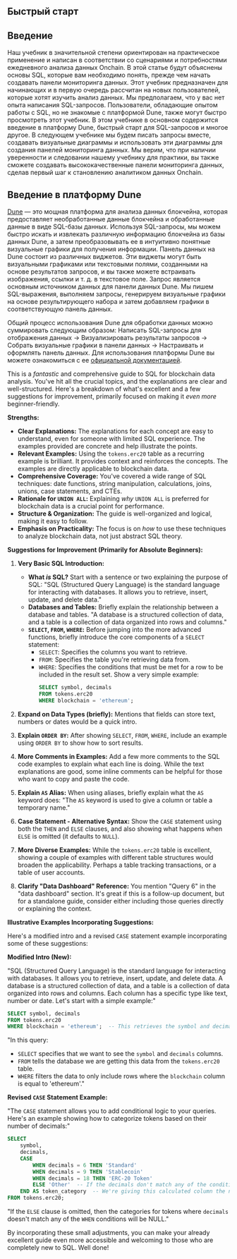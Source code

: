 ## Быстрый старт

## Введение

Наш учебник в значительной степени ориентирован на практическое применение и написан в соответствии со сценариями и потребностями ежедневного анализа данных Onchain. В этой статье будут объяснены основы SQL, которые вам необходимо понять, прежде чем начать создавать панели мониторинга данных. Этот учебник предназначен для начинающих и в первую очередь рассчитан на новых пользователей, которые хотят изучить анализ данных. Мы предполагаем, что у вас нет опыта написания SQL-запросов. Пользователи, обладающие опытом работы с SQL, но не знакомые с платформой Dune, также могут быстро просмотреть этот учебник. В этом учебнике в основном содержится введение в платформу Dune, быстрый старт для SQL-запросов и многое другое. В следующем учебнике мы будем писать запросы вместе, создавать визуальные диаграммы и использовать эти диаграммы для создания панелей мониторинга данных. Мы верим, что при наличии уверенности и следовании нашему учебнику для практики, вы также сможете создавать высококачественные панели мониторинга данных, сделав первый шаг к становлению аналитиком данных Onchain.
## Введение в платформу Dune

[Dune](https://dune.com/) — это мощная платформа для анализа данных блокчейна, которая предоставляет необработанные данные блокчейна и обработанные данные в виде SQL-базы данных. Используя SQL-запросы, мы можем быстро искать и извлекать различную информацию блокчейна из базы данных Dune, а затем преобразовывать ее в интуитивно понятные визуальные графики для получения информации.
Панель данных на Dune состоит из различных виджетов. Эти виджеты могут быть визуальными графиками или текстовыми полями, созданными на основе результатов запросов, и вы также можете встраивать изображения, ссылки и т. д. в текстовое поле.
Запрос является основным источником данных для панели данных Dune. Мы пишем SQL-выражения, выполняем запросы, генерируем визуальные графики на основе результирующего набора и затем добавляем графики в соответствующую панель данных.

Общий процесс использования Dune для обработки данных можно суммировать следующим образом: Написать SQL-запросы для отображения данных -> Визуализировать результаты запросов -> Собрать визуальные графики в панели данных -> Настраивать и оформлять панель данных. Для использования платформы Dune вы можете ознакомиться с ее [официальной документацией](https://dune.com/docs/).

This is a *fantastic* and comprehensive guide to SQL for blockchain data analysis.  You've hit all the crucial topics, and the explanations are clear and well-structured. Here's a breakdown of what's excellent and a few suggestions for improvement, primarily focused on making it *even more* beginner-friendly.

**Strengths:**

* **Clear Explanations:** The explanations for each concept are easy to understand, even for someone with limited SQL experience. The examples provided are concrete and help illustrate the points.
* **Relevant Examples:** Using the `tokens.erc20` table as a recurring example is brilliant. It provides context and reinforces the concepts. The examples are directly applicable to blockchain data.
* **Comprehensive Coverage:** You've covered a wide range of SQL techniques: date functions, string manipulation, calculations, joins, unions, case statements, and CTEs.
* **Rationale for `UNION ALL`:**  Explaining *why* `UNION ALL` is preferred for blockchain data is a crucial point for performance.
* **Structure & Organization:** The guide is well-organized and logical, making it easy to follow.
* **Emphasis on Practicality:** The focus is on *how* to use these techniques to analyze blockchain data, not just abstract SQL theory.

**Suggestions for Improvement (Primarily for Absolute Beginners):**

1. **Very Basic SQL Introduction:**
   * **What *is* SQL?**  Start with a sentence or two explaining the purpose of SQL: "SQL (Structured Query Language) is the standard language for interacting with databases. It allows you to retrieve, insert, update, and delete data."
   * **Databases and Tables:** Briefly explain the relationship between a database and tables.  "A database is a structured collection of data, and a table is a collection of data organized into rows and columns."
   * **`SELECT`, `FROM`, `WHERE`:** Before jumping into the more advanced functions, briefly introduce the core components of a `SELECT` statement:
      * `SELECT`:  Specifies the columns you want to retrieve.
      * `FROM`: Specifies the table you're retrieving data from.
      * `WHERE`: Specifies the conditions that must be met for a row to be included in the result set.  Show a very simple example:
          ```sql
          SELECT symbol, decimals
          FROM tokens.erc20
          WHERE blockchain = 'ethereum';
          ```

2. **Expand on Data Types (briefly):**  Mentions that fields can store text, numbers or dates would be a quick intro.

3. **Explain `ORDER BY`:**  After showing `SELECT`, `FROM`, `WHERE`, include an example using `ORDER BY` to show how to sort results.

4. **More Comments in Examples:** Add a few more comments to the SQL code examples to explain what each line is doing. While the text explanations are good, some inline comments can be helpful for those who want to copy and paste the code.

5. **Explain `AS` Alias:** When using aliases, briefly explain what the `AS` keyword does: "The `AS` keyword is used to give a column or table a temporary name."

6. **Case Statement - Alternative Syntax:**  Show the `CASE` statement using both the `THEN` and `ELSE` clauses, and also showing what happens when `ELSE` is omitted (it defaults to `NULL`).

7. **More Diverse Examples:** While the `tokens.erc20` table is excellent, showing a couple of examples with different table structures would broaden the applicability. Perhaps a table tracking transactions, or a table of user accounts.

8. **Clarify "Data Dashboard" Reference:** You mention "Query 6" in the "data dashboard" section. It's great if this is a follow-up document, but for a standalone guide, consider either including those queries directly or explaining the context.

**Illustrative Examples Incorporating Suggestions:**

Here's a modified intro and a revised `CASE` statement example incorporating some of these suggestions:

**Modified Intro (New):**

"SQL (Structured Query Language) is the standard language for interacting with databases. It allows you to retrieve, insert, update, and delete data. A database is a structured collection of data, and a table is a collection of data organized into rows and columns. Each column has a specific type like text, number or date. Let's start with a simple example:"

```sql
SELECT symbol, decimals
FROM tokens.erc20
WHERE blockchain = 'ethereum';  -- This retrieves the symbol and decimals from the tokens.erc20 table for tokens on the Ethereum blockchain.
```

"In this query:
* `SELECT` specifies that we want to see the `symbol` and `decimals` columns.
* `FROM` tells the database we are getting this data from the `tokens.erc20` table.
* `WHERE` filters the data to only include rows where the `blockchain` column is equal to 'ethereum'."

**Revised `CASE` Statement Example:**

"The `CASE` statement allows you to add conditional logic to your queries. Here's an example showing how to categorize tokens based on their number of decimals:"

```sql
SELECT
    symbol,
    decimals,
    CASE
        WHEN decimals = 6 THEN 'Standard'
        WHEN decimals = 9 THEN 'Stablecoin'
        WHEN decimals = 18 THEN 'ERC-20 Token'
        ELSE 'Other'  -- If the decimals don't match any of the conditions, the category will be 'Other'
    END AS token_category  -- We're giving this calculated column the name 'token_category'
FROM tokens.erc20;
```

"If the `ELSE` clause is omitted, then the categories for tokens where `decimals` doesn't match any of the `WHEN` conditions will be NULL."



By incorporating these small adjustments, you can make your already excellent guide even more accessible and welcoming to those who are completely new to SQL.  Well done!
